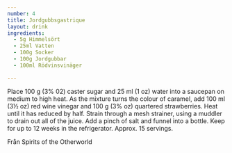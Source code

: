 ```yaml
---
number: 4
title: Jordgubbsgastrique 
layout: drink
ingredients: 
  - 5g Himmelsört
  - 25ml Vatten
  - 100g Socker
  - 100g Jordgubbar  
  - 100ml Rödvinsvinäger 

---
```



Place 100 g (3% 02) caster sugar and 25 ml (1 oz) water into a saucepan on medium to high heat. As the mixture turns the colour of caramel, add 100 ml (3½ oz) red wine vinegar and 100 g (3% oz) quartered strawberries. Heat until it has reduced by half. Strain through a mesh strainer, using a muddler to drain out all of the juice. Add a pinch of salt and funnel into a bottle. Keep for up to 12 weeks in the refrigerator. Approx. 15 servings.

Från Spirits of the Otherworld